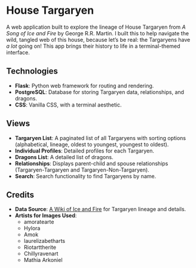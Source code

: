 # House Targaryen

A web application built to explore the lineage of House Targaryen from _A Song of Ice and Fire_ by George R.R. Martin. I built this to help navigate the wild, tangled web of this house, because let’s be real: the Targaryens have _a lot_ going on! This app brings their history to life in a terminal-themed interface.

## Technologies

- **Flask**: Python web framework for routing and rendering.
- **PostgreSQL**: Database for storing Targaryen data, relationships, and dragons.
- **CSS**: Vanilla CSS, with a terminal aesthetic.

## Views

- **Targaryen List**: A paginated list of all Targaryens with sorting options (alphabetical, lineage, oldest to youngest, youngest to oldest).
- **Individual Profiles**: Detailed profiles for each Targaryen.
- **Dragons List**: A detailed list of dragons.
- **Relationships**: Displays parent-child and spouse relationships (Targaryen-Targaryen and Targaryen-Non-Targaryen).
- **Search**: Search functionality to find Targaryens by name.

## Credits

- **Data Source**: [A Wiki of Ice and Fire](https://awoiaf.westeros.org/) for Targaryen lineage and details.
- **Artists for Images Used**:
  - amoratearte
  - Hylora
  - Amok
  - laurelizabetharts
  - Riotarttherite
  - Chillyravenart
  - Mathia Arkoniel
